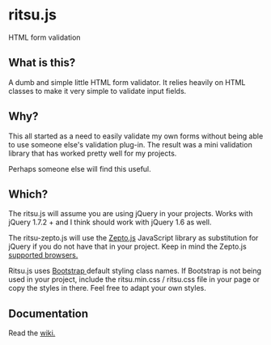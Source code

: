# ritsu.js
HTML form validation

## What is this?
A dumb and simple little HTML form validator. It relies heavily on HTML classes to make it very simple to validate input fields.

## Why?
This all started as a need to easily validate my own forms without being able to use someone else's validation plug-in. The result was a mini validation library that has worked pretty well for my projects.

Perhaps someone else will find this useful.

## Which?
The ritsu.js will assume you are using jQuery in your projects. Works with jQuery 1.7.2 + and I think should work with jQuery 1.6 as well.

The ritsu-zepto.js will use the [Zepto.js](http://zeptojs.com/) JavaScript library as substitution for jQuery if you do not have that in your project. Keep in mind the Zepto.js [supported browsers.](http://zeptojs.com/#browsers)

Ritsu.js uses [Bootstrap ](http://getbootstrap.com/) default styling class names. If Bootstrap is not being used in your project, include the ritsu.min.css / ritsu.css file in your page or copy the styles in there. Feel free to adapt your own styles.

## Documentation
Read the [wiki.](https://github.com/NYPD/ritsu.js/wiki)

